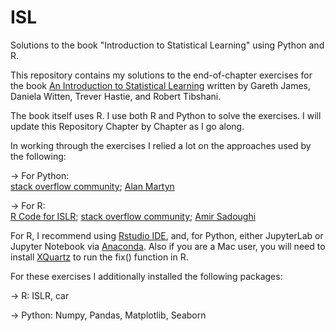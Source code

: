 # ISL
Solutions to the book "Introduction to Statistical Learning" using Python and R.

This repository contains my solutions to the end-of-chapter exercises for the book [An Introduction to Statistical Learning](https://statlearning.com/) written by Gareth James, Daniela Witten, Trever Hastie, and Robert Tibshani. 

The book itself uses R. I use both R and Python to solve the exercises. I will update this Repository Chapter by Chapter as I go along. 

In working through the exercises I relied a lot on the approaches used by the following:

   -> For Python:  
      [stack overflow community](https://stackoverflow.com/); [Alan Martyn](www.alanmartyn.com)

   -> For R:  
      [R Code for ISLR](https://statlearning.com/code.html); [stack overflow community](https://stackoverflow.com/); [Amir Sadoughi](http://asadoughi.github.io/stat-learning)

For R, I recommend using [Rstudio IDE](https://rstudio.com/products/rstudio/download/), and, for Python, either JupyterLab or Jupyter Notebook via [Anaconda](https://www.anaconda.com/). 
Also if you are a Mac user, you will need to install [XQuartz](https://www.xquartz.org/) to run the fix() function in R.

For these exercises I additionally installed the following packages:
   
   -> R: ISLR, car
   
   -> Python: Numpy, Pandas, Matplotlib, Seaborn

